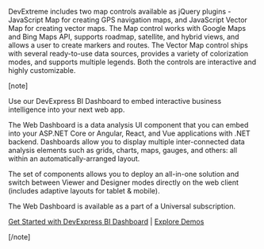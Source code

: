 DevExtreme includes two map controls available as jQuery plugins - JavaScript Map for creating GPS navigation maps, and JavaScript Vector Map for creating vector maps. The Map control works with Google Maps and Bing Maps API, supports roadmap, satellite, and hybrid views, and allows a user to create markers and routes. The Vector Map control ships with several ready-to-use data sources, provides a variety of colorization modes, and supports multiple legends. Both the controls are interactive and highly customizable.

[note]

Use our DevExpress BI Dashboard to embed interactive business intelligence into your next web app.

The Web Dashboard is a data analysis UI component that you can embed into your ASP.NET Core or Angular, React, and Vue applications with .NET backend. Dashboards allow you to display multiple inter-connected data analysis elements such as grids, charts, maps, gauges, and others: all within an automatically-arranged layout.

The set of components allows you to deploy an all-in-one solution and switch between Viewer and Designer modes directly on the web client (includes adaptive layouts for tablet & mobile).

The Web Dashboard is available as a part of a Universal subscription.

[Get Started with DevExpress BI Dashboard](https://docs.devexpress.com/Dashboard/115955/web-dashboard) | [Explore Demos](https://demos.devexpress.com/Dashboard/)

[/note]